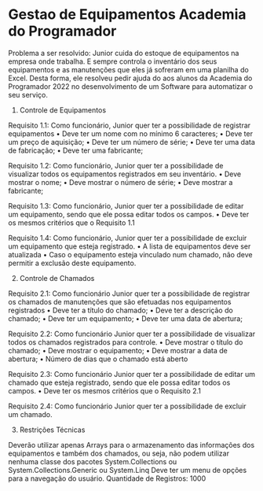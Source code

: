 # Gestao de Equipamentos Academia do Programador

Problema a ser resolvido:
Junior cuida do estoque de equipamentos na empresa onde trabalha. E sempre controla o inventário dos seus
equipamentos e as manutenções que eles já sofreram em uma planilha do Excel. Desta forma, ele resolveu pedir ajuda
do aos alunos da Academia do Programador 2022 no desenvolvimento de um Software para automatizar o seu serviço.

1. Controle de Equipamentos

Requisito 1.1: Como funcionário, Junior quer ter a possibilidade de registrar equipamentos
• Deve ter um nome com no mínimo 6 caracteres;
• Deve ter um preço de aquisição;
• Deve ter um número de série;
• Deve ter uma data de fabricação;
• Deve ter uma fabricante;

Requisito 1.2: Como funcionário, Junior quer ter a possibilidade de visualizar todos os equipamentos
registrados em seu inventário.
• Deve mostrar o nome;
• Deve mostrar o número de série;
• Deve mostrar a fabricante;

Requisito 1.3: Como funcionário, Junior quer ter a possibilidade de editar um equipamento, sendo
que ele possa editar todos os campos.
• Deve ter os mesmos critérios que o Requisito 1.1

Requisito 1.4: Como funcionário, Junior quer ter a possibilidade de excluir um equipamento que esteja
registrado.
• A lista de equipamentos deve ser atualizada
• Caso o equipamento esteja vinculado num chamado, não deve permitir a exclusão deste
equipamento.

2. Controle de Chamados

Requisito 2.1: Como funcionário Junior quer ter a possibilidade de registrar os chamados de
manutenções que são efetuadas nos equipamentos registrados
• Deve ter a título do chamado;
• Deve ter a descrição do chamado;
• Deve ter um equipamento;
• Deve ter uma data de abertura;

Requisito 2.2: Como funcionário Junior quer ter a possibilidade de visualizar todos os chamados
registrados para controle.
• Deve mostrar o título do chamado;
• Deve mostrar o equipamento;
• Deve mostrar a data de abertura;
• Número de dias que o chamado está aberto

Requisito 2.3: Como funcionário Junior quer ter a possibilidade de editar um chamado que esteja
registrado, sendo que ele possa editar todos os campos.
• Deve ter os mesmos critérios que o Requisito 2.1

Requisito 2.4: Como funcionário Junior quer ter a possibilidade de excluir um chamado.

3. Restrições Técnicas

Deverão utilizar apenas Arrays para o armazenamento das informações dos equipamentos e também
dos chamados, ou seja, não podem utilizar nenhuma classe dos pacotes System.Collections ou
System.Collections.Generic ou System.Linq
Deve ter um menu de opções para a navegação do usuário.
Quantidade de Registros: 1000
